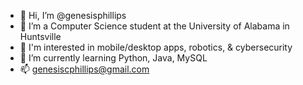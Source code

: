 - 👋 Hi, I’m @genesisphillips
- 👀 I’m a Computer Science student at the University of Alabama in Huntsville
- 💞️ I'm interested in mobile/desktop apps, robotics, & cybersecurity
- 🌱 I’m currently learning Python, Java, MySQL
- 📫 genesiscphillips@gmail.com

<!---
genesisphillips/genesisphillips is a ✨ special ✨ repository because its `README.md` (this file) appears on your GitHub profile.
You can click the Preview link to take a look at your changes.
--->

